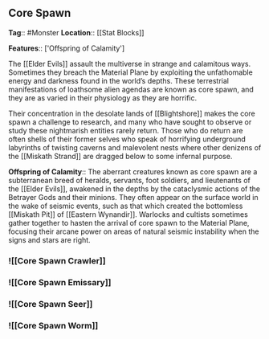 ## Core Spawn
**Tag**:: #Monster
**Location**:: [[Stat Blocks]]

**Features**:: ['Offspring of Calamity']

The [[Elder Evils]] assault the multiverse in strange and calamitous ways. Sometimes they breach the Material Plane by exploiting the unfathomable energy and darkness found in the world’s depths. These terrestrial manifestations of loathsome alien agendas are known as core spawn, and they are as varied in their physiology as they are horrific.

Their concentration in the desolate lands of [[Blightshore]] makes the core spawn a challenge to research, and many who have sought to observe or study these nightmarish entities rarely return. Those who do return are often shells of their former selves who speak of horrifying underground labyrinths of twisting caverns and malevolent nests where other denizens of the [[Miskath Strand]] are dragged below to some infernal purpose.

**Offspring of Calamity**::  The aberrant creatures known as core spawn are a subterranean breed of heralds, servants, foot soldiers, and lieutenants of the [[Elder Evils]], awakened in the depths by the cataclysmic actions of the Betrayer Gods and their minions. They often appear on the surface world in the wake of seismic events, such as that which created the bottomless [[Miskath Pit]] of [[Eastern Wynandir]]. Warlocks and cultists sometimes gather together to hasten the arrival of core spawn to the Material Plane, focusing their arcane power on areas of natural seismic instability when the signs and stars are right.

### ![[Core Spawn Crawler]]

### ![[Core Spawn Emissary]]

### ![[Core Spawn Seer]]

### ![[Core Spawn Worm]]